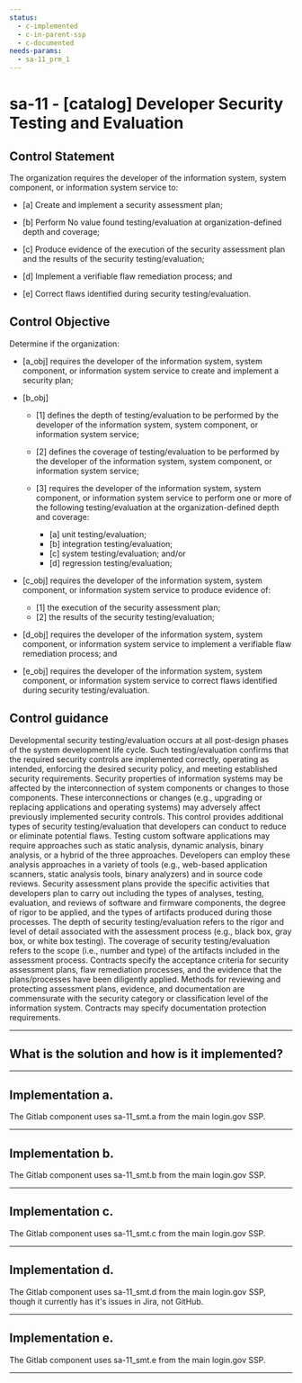 ```yaml
---
status:
  - c-implemented
  - c-in-parent-ssp
  - c-documented
needs-params:
  - sa-11_prm_1
---
```


# sa-11 - \[catalog\] Developer Security Testing and Evaluation

## Control Statement

The organization requires the developer of the information system, system component, or information system service to:

- \[a\] Create and implement a security assessment plan;

- \[b\] Perform No value found testing/evaluation at organization-defined depth and coverage;

- \[c\] Produce evidence of the execution of the security assessment plan and the results of the security testing/evaluation;

- \[d\] Implement a verifiable flaw remediation process; and

- \[e\] Correct flaws identified during security testing/evaluation.

## Control Objective

Determine if the organization:

- \[a_obj\] requires the developer of the information system, system component, or information system service to create and implement a security plan;

- \[b_obj\]

  - \[1\] defines the depth of testing/evaluation to be performed by the developer of the information system, system component, or information system service;
  - \[2\] defines the coverage of testing/evaluation to be performed by the developer of the information system, system component, or information system service;
  - \[3\] requires the developer of the information system, system component, or information system service to perform one or more of the following testing/evaluation at the organization-defined depth and coverage:

    - \[a\] unit testing/evaluation;
    - \[b\] integration testing/evaluation;
    - \[c\] system testing/evaluation; and/or
    - \[d\] regression testing/evaluation;

- \[c_obj\] requires the developer of the information system, system component, or information system service to produce evidence of:

  - \[1\] the execution of the security assessment plan;
  - \[2\] the results of the security testing/evaluation;

- \[d_obj\] requires the developer of the information system, system component, or information system service to implement a verifiable flaw remediation process; and

- \[e_obj\] requires the developer of the information system, system component, or information system service to correct flaws identified during security testing/evaluation.

## Control guidance

Developmental security testing/evaluation occurs at all post-design phases of the system development life cycle. Such testing/evaluation confirms that the required security controls are implemented correctly, operating as intended, enforcing the desired security policy, and meeting established security requirements. Security properties of information systems may be affected by the interconnection of system components or changes to those components. These interconnections or changes (e.g., upgrading or replacing applications and operating systems) may adversely affect previously implemented security controls. This control provides additional types of security testing/evaluation that developers can conduct to reduce or eliminate potential flaws. Testing custom software applications may require approaches such as static analysis, dynamic analysis, binary analysis, or a hybrid of the three approaches. Developers can employ these analysis approaches in a variety of tools (e.g., web-based application scanners, static analysis tools, binary analyzers) and in source code reviews. Security assessment plans provide the specific activities that developers plan to carry out including the types of analyses, testing, evaluation, and reviews of software and firmware components, the degree of rigor to be applied, and the types of artifacts produced during those processes. The depth of security testing/evaluation refers to the rigor and level of detail associated with the assessment process (e.g., black box, gray box, or white box testing). The coverage of security testing/evaluation refers to the scope (i.e., number and type) of the artifacts included in the assessment process. Contracts specify the acceptance criteria for security assessment plans, flaw remediation processes, and the evidence that the plans/processes have been diligently applied. Methods for reviewing and protecting assessment plans, evidence, and documentation are commensurate with the security category or classification level of the information system. Contracts may specify documentation protection requirements.

______________________________________________________________________

## What is the solution and how is it implemented?

<!-- Please leave this section blank and enter implementation details in the parts below. -->

______________________________________________________________________

## Implementation a.

The Gitlab component uses sa-11_smt.a from the main login.gov SSP.

______________________________________________________________________

## Implementation b.

The Gitlab component uses sa-11_smt.b from the main login.gov SSP.

______________________________________________________________________

## Implementation c.

The Gitlab component uses sa-11_smt.c from the main login.gov SSP.

______________________________________________________________________

## Implementation d.

The Gitlab component uses sa-11_smt.d from the main login.gov SSP, though
it currently has it's issues in Jira, not GitHub.

______________________________________________________________________

## Implementation e.

The Gitlab component uses sa-11_smt.e from the main login.gov SSP.

______________________________________________________________________
